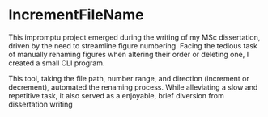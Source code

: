 # IncrementFileName

This impromptu project emerged during the writing of my MSc dissertation, driven by the need to streamline figure numbering. Facing the tedious task of manually renaming figures when altering their order or deleting one, I created a small CLI program.

This tool, taking the file path, number range, and direction (increment or decrement), automated the renaming process. While alleviating a slow and repetitive task, it also served as a enjoyable, brief diversion from dissertation writing